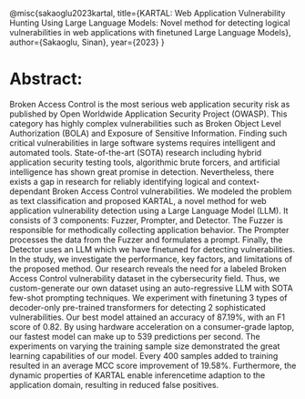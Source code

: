 @misc{sakaoglu2023kartal,
  title={KARTAL: Web Application Vulnerability Hunting Using Large Language Models: Novel method for detecting logical vulnerabilities in web applications with finetuned Large Language Models},
  author={Sakaoglu, Sinan},
  year={2023}
}


# Abstract:
Broken Access Control is the most serious web application security risk as published by Open Worldwide Application Security Project (OWASP). This category has highly complex vulnerabilities such as Broken Object Level Authorization (BOLA) and Exposure of Sensitive Information. Finding such critical vulnerabilities in large software systems requires intelligent and automated tools. State-of-the-art (SOTA) research including hybrid application security testing tools, algorithmic brute forcers, and artificial intelligence has shown great promise in detection. Nevertheless, there exists a gap in research for reliably identifying logical and context-dependant Broken Access Control vulnerabilities. We modeled the problem as text classification and proposed KARTAL, a novel method for web application vulnerability detection using a Large Language Model (LLM). It consists of 3 components: Fuzzer, Prompter, and Detector. The Fuzzer is responsible for methodically collecting application behavior. The Prompter processes the data from the Fuzzer and formulates a prompt. Finally, the Detector uses an LLM which we have finetuned for detecting vulnerabilities. In the study, we investigate the performance, key factors, and limitations of the proposed method. Our research reveals the need for a labeled Broken Access Control vulnerability dataset in the cybersecurity field. Thus, we custom-generate our own dataset using an auto-regressive LLM with SOTA few-shot prompting techniques. We experiment with finetuning 3 types of decoder-only pre-trained transformers for detecting 2 sophisticated vulnerabilities. Our best model attained an accuracy of 87.19%, with an F1 score of 0.82. By using hardware acceleration on a consumer-grade laptop, our fastest model can make up to 539 predictions per second. The experiments on varying the training sample size demonstrated the great learning capabilities of our model. Every 400 samples added to training resulted in an average MCC score improvement of 19.58%. Furthermore, the dynamic properties of KARTAL enable inferencetime adaption to the application domain, resulting in reduced false positives.